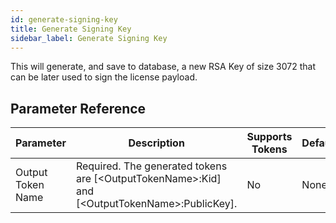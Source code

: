 ```yaml
---
id: generate-signing-key
title: Generate Signing Key
sidebar_label: Generate Signing Key
---
```



This will generate, and save to database, a new RSA Key of size 3072 that can be later used to sign the license payload.

## Parameter Reference
| Parameter | Description | Supports Tokens | Default |
| -- | -- | -- | -- |
| Output Token Name | Required. The generated tokens are [&lt;OutputTokenName&gt;:Kid] and [&lt;OutputTokenName&gt;:PublicKey]. | No | None |
